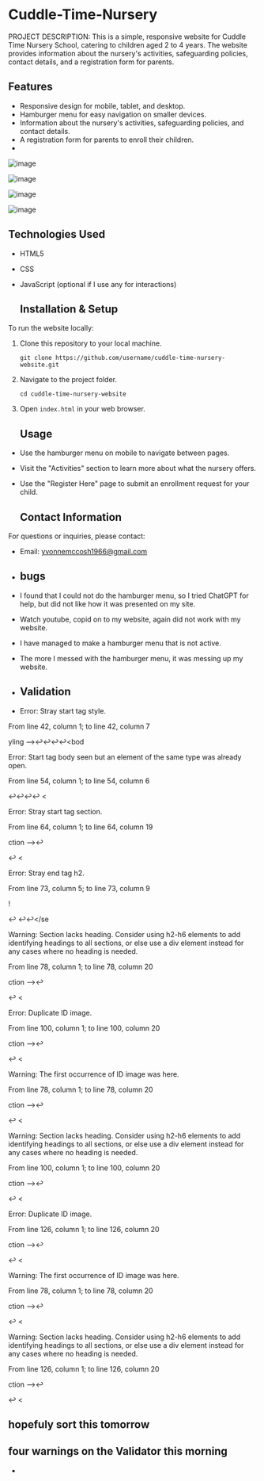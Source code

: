 # Cuddle-Time-Nursery
PROJECT DESCRIPTION: This is a simple, responsive website for Cuddle Time Nursery School, catering to children aged 2 to 4 years. The website provides information about the nursery's activities, safeguarding policies, contact details, and a registration form for parents.


## Features
- Responsive design for mobile, tablet, and desktop.
- Hamburger menu for easy navigation on smaller devices.
- Information about the nursery's activities, safeguarding policies, and contact details.
- A registration form for parents to enroll their children.
- 
  
![image](https://github.com/user-attachments/assets/763fc8e5-7526-43c5-9079-d8bdc2b95625)

![image](https://github.com/user-attachments/assets/8a0e0152-799f-4b71-943c-fa1d7775c5ea)

![image](https://github.com/user-attachments/assets/0cc7e3cd-6af7-418e-a70f-86f750c8dc56)

![image](https://github.com/user-attachments/assets/c8aabb5d-a0ea-4319-b730-27de54262f22)

## Technologies Used


- HTML5
- CSS
- JavaScript (optional if I use any for interactions)

  ## Installation & Setup

To run the website locally:

1. Clone this repository to your local machine.

   ```
   git clone https://github.com/username/cuddle-time-nursery-website.git
   ```

2. Navigate to the project folder.

   ```
   cd cuddle-time-nursery-website
   ```

3. Open `index.html` in your web browser.

   ## Usage

- Use the hamburger menu on mobile to navigate between pages.
- Visit the "Activities" section to learn more about what the nursery offers.
- Use the "Register Here" page to submit an enrollment request for your child.

  ## Contact Information

For questions or inquiries, please contact:

- Email: yvonnemccosh1966@gmail.com

- ## bugs
- I found that I could not do the hamburger menu, so I tried ChatGPT for help, but did not like how it was presented on my site.
- Watch youtube, copid on to my website, again did not work with my website.
- I have managed to make a hamburger menu that is not active.
- The more I messed with the hamburger menu, it was messing up my website.

- ## Validation
- Error: Stray start tag style.

From line 42, column 1; to line 42, column 7

yling -->↩<style>↩    b

Error: Element style not allowed as child of element body in this context. (Suppressing further errors from this subtree.)

From line 42, column 1; to line 42, column 7

yling -->↩<style>↩    b

Contexts in which element style may be used:
Where metadata content is expected.
In a noscript element that is a child of a head element.
Content model for element body:
Flow content.
Error: Stray end tag head.

From line 52, column 1; to line 52, column 7

↩</style>↩</head>↩↩<bod

Error: Start tag body seen but an element of the same type was already open.

From line 54, column 1; to line 54, column 6

↩</head>↩↩<body>↩    <

Error: Stray start tag section.

From line 64, column 1; to line 64, column 19

ction -->↩<section id="home">↩    <

Error: Stray end tag h2.

From line 73, column 5; to line 73, column 9

!</p>↩    </h2>↩↩</se

Warning: Section lacks heading. Consider using h2-h6 elements to add identifying headings to all sections, or else use a div element instead for any cases where no heading is needed.

From line 78, column 1; to line 78, column 20

ction -->↩<section id="image">↩    <

Error: Duplicate ID image.

From line 100, column 1; to line 100, column 20

ction -->↩<section id="image">↩    <

Warning: The first occurrence of ID image was here.

From line 78, column 1; to line 78, column 20

ction -->↩<section id="image">↩    <

Warning: Section lacks heading. Consider using h2-h6 elements to add identifying headings to all sections, or else use a div element instead for any cases where no heading is needed.

From line 100, column 1; to line 100, column 20

ction -->↩<section id="image">↩    <

Error: Duplicate ID image.

From line 126, column 1; to line 126, column 20

ction -->↩<section id="image">↩    <

Warning: The first occurrence of ID image was here.

From line 78, column 1; to line 78, column 20

ction -->↩<section id="image">↩    <

Warning: Section lacks heading. Consider using h2-h6 elements to add identifying headings to all sections, or else use a div element instead for any cases where no heading is needed.

From line 126, column 1; to line 126, column 20

ction -->↩<section id="image">↩    <

## hopefuly sort this tomorrow

## four warnings on the Validator this morning

- 









